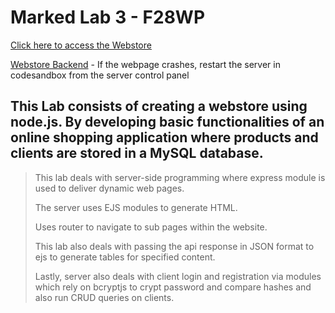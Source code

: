 # Marked Lab 3 - F28WP

[Click here to access the Webstore](https://0itsb.sse.codesandbox.io/)

[Webstore Backend](https://codesandbox.io/s/github/kevinjd0/F28WP-LAB3) - If the webpage crashes, restart the server in codesandbox from the server control panel 

## This Lab consists of creating a webstore using node.js. By developing basic functionalities of an online shopping application where products and clients are stored in a MySQL database.
>
>This lab deals with server-side programming where express module is used to deliver dynamic web pages.
>
>The server uses EJS modules to generate HTML. 
>
>Uses router to navigate to sub pages within the website.
>
>This lab also deals with passing the api response in JSON format to ejs to generate tables for specified content.
>
>Lastly, server also deals with client login and registration via modules which rely on bcryptjs to crypt password and compare hashes and also run CRUD queries on clients.
